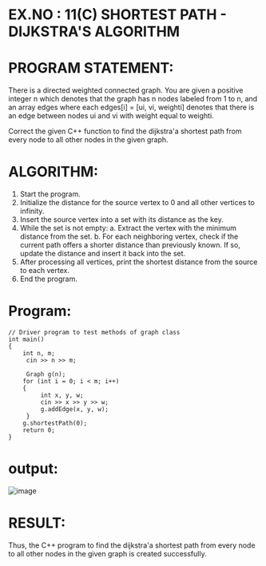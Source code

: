 
# EX.NO : 11(C)  SHORTEST PATH - DIJKSTRA'S ALGORITHM 
 
# PROGRAM STATEMENT: 
 
There is a directed weighted connected graph. You are given a positive integer n which denotes that the graph has n nodes labeled from 1 to n, and an array edges where each edges[i] = [ui, vi, weighti] 
denotes that there is an edge between nodes ui and vi with weight equal to weighti. 
 
Correct the given C++ function to find the dijkstra'a shortest path from every node to all other nodes in the given graph. 
 
# ALGORITHM:   
 
1. Start the program. 
2. Initialize the distance for the source vertex to 0 and all other vertices to infinity. 
3. Insert the source vertex into a set with its distance as the key. 
4. While the set is not empty: 
a. Extract the vertex with the minimum distance from the set. 
b. For each neighboring vertex, check if the current path offers a shorter distance than previously known. If so, update the distance and insert it back into the set. 
5. After processing all vertices, print the shortest distance from the source to each vertex. 
6. End the program.

# Program:
```
// Driver program to test methods of graph class
int main()
{
	int n, m;
	 cin >> n >> m;

	 Graph g(n);
	for (int i = 0; i < m; i++)
	{
		 int x, y, w;
		 cin >> x >> y >> w;
		 g.addEdge(x, y, w);
	 }
	g.shortestPath(0);
	return 0;
}

```

# output:

![image](https://github.com/user-attachments/assets/faea5a38-b8b9-48d2-9fee-513836619119)

# RESULT: 
 
Thus, the C++ program to find the dijkstra'a shortest path from every node to all other nodes in the given graph is created successfully.
